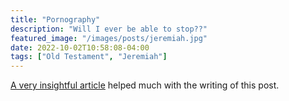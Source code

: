 ```yaml
---
title: "Pornography"
description: "Will I ever be able to stop??"
featured_image: "/images/posts/jeremiah.jpg"
date: 2022-10-02T10:58:08-04:00
tags: ["Old Testament", "Jeremiah"]
---
```



[A very insightful article](https://www.biblestudytools.com/nlt/jeremiah/) helped much with the writing of this post.







